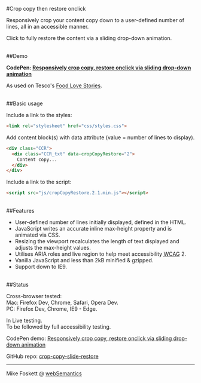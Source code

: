 #Crop copy then restore onclick


Responsively crop your content copy down to a user-defined number of lines, all in an accessible manner.

Click to fully restore the content via a sliding drop-down animation.


<br>
##Demo

<strong>CodePen: <a href="http://codepen.io/2kool2/pen/PWmzMa">Responsively crop copy, restore onclick via sliding drop-down animation</a></strong>

As used on Tesco's <a href="http://www.tesco.com/food-love-stories/">Food Love Stories</a>.


<br>
##Basic usage

Include a link to the styles:

```html
<link rel="stylesheet" href="css/styles.css">
```

Add content block(s) with data attribute (value = number of lines to display).

```html
<div class="CCR">
  <div class="CCR_txt" data-cropCopyRestore="2">
    Content copy...
  </div>
</div>
```

Include a link to the script:

```html
<script src="js/cropCopyRestore.2.1.min.js"></script>
```

<br>
##Features

* User-defined number of lines initially displayed, defined in the HTML.
* JavaScript writes an accurate inline max-height property and is animated via CSS.
* Resizing the viewport recalculates the length of text displayed and adjusts the max-height values.
* Utilises ARIA roles and live region to help meet accessibility <abbr title="Web Content Accessibility Guidelines">WCAG</abbr> 2.
* Vanilla JavaScript and less than 2kB minified &amp; gzipped.
* Support down to IE9.


<br>
##Status

Cross-browser tested:<br>
  Mac: Firefox Dev, Chrome, Safari, Opera Dev.<br>
  PC: Firefox Dev, Chrome, IE9 - Edge.

In Live testing.<br>To be followed by full accessibility testing.

CodePen demo: <a href="https://codepen.io/2kool2/pen/PWmzMa">Responsively crop copy, restore onclick via sliding drop-down animation</a>

GitHub repo: <a href="https://github.com/2kool2/crop-copy-slide-restore">crop-copy-slide-restore</a>


<hr>
Mike Foskett @ <a href="https://websemantics.uk/">webSemantics</a>
